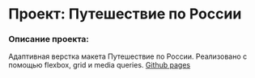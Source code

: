 # Проект: Путешествие по России

### Описание проекта:
Адаптивная верстка макета Путешествие по России. Реализовано с помощью flexbox, grid и media queries.
[Github pages](https://igokas.github.io/russian-travel/)

